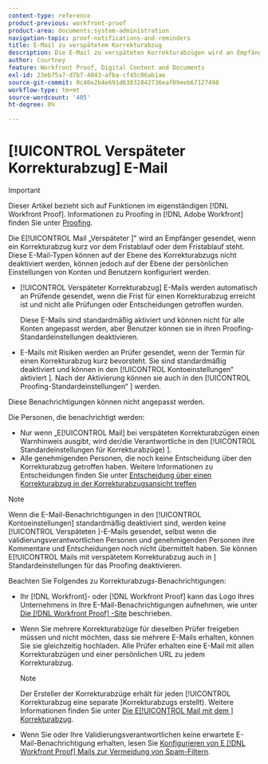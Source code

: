 ```yaml
---
content-type: reference
product-previous: workfront-proof
product-area: documents;system-administration
navigation-topic: proof-notifications-and-reminders
title: E-Mail zu verspätetem Korrekturabzug
description: Die E-Mail zu verspäteten Korrekturabzügen wird an Empfänger gesendet, wenn der Korrekturabzug kurz vor dem Fristablauf oder dem Fristablauf steht. Diese E-Mail-Typen können auf der Ebene des Korrekturabzugs nicht deaktiviert werden, können jedoch auf der Ebene der persönlichen Einstellungen von Konten und Benutzern konfiguriert werden.
author: Courtney
feature: Workfront Proof, Digital Content and Documents
exl-id: 23eb75a7-d7b7-4043-afba-cf45c86ab1ae
source-git-commit: 0c40e2b4e691d63832842736eaf09eeb67127498
workflow-type: tm+mt
source-wordcount: '405'
ht-degree: 0%

---
```


# [!UICONTROL Verspäteter Korrekturabzug] E-Mail

>[!IMPORTANT]
>
>Dieser Artikel bezieht sich auf Funktionen im eigenständigen [!DNL Workfront Proof]. Informationen zu Proofing in [!DNL Adobe Workfront] finden Sie unter [Proofing](../../../review-and-approve-work/proofing/proofing.md).

Die E[!UICONTROL Mail „Verspäteter ]&quot; wird an Empfänger gesendet, wenn ein Korrekturabzug kurz vor dem Fristablauf oder dem Fristablauf steht. Diese E-Mail-Typen können auf der Ebene des Korrekturabzugs nicht deaktiviert werden, können jedoch auf der Ebene der persönlichen Einstellungen von Konten und Benutzern konfiguriert werden.

* [!UICONTROL Verspäteter Korrekturabzug] E-Mails werden automatisch an Prüfende gesendet, wenn die Frist für einen Korrekturabzug erreicht ist und nicht alle Prüfungen oder Entscheidungen getroffen wurden.

  Diese E-Mails sind standardmäßig aktiviert und können nicht für alle Konten angepasst werden, aber Benutzer können sie in ihren Proofing-Standardeinstellungen deaktivieren.

* E-Mails mit Risiken werden an Prüfer gesendet, wenn der Termin für einen Korrekturabzug kurz bevorsteht. Sie sind standardmäßig deaktiviert und können in den [!UICONTROL Kontoeinstellungen“ aktiviert ]. Nach der Aktivierung können sie auch in den [!UICONTROL Proofing-Standardeinstellungen“ ] werden.

Diese Benachrichtigungen können nicht angepasst werden.

Die Personen, die benachrichtigt werden:

* Nur wenn „E[!UICONTROL Mail] bei verspäteten Korrekturabzügen einen Warnhinweis ausgibt, wird der/die Verantwortliche in den [!UICONTROL Standardeinstellungen für Korrekturabzüge) ].
* Alle genehmigenden Personen, die noch keine Entscheidung über den Korrekturabzug getroffen haben. Weitere Informationen zu Entscheidungen finden Sie unter [Entscheidung über einen Korrekturabzug in der Korrekturabzugsansicht treffen](../../../review-and-approve-work/proofing/reviewing-proofs-within-workfront/make-a-decision-on-a-proof/make-decisions-on-proof.md)

>[!NOTE]
>
>Wenn die E-Mail-Benachrichtigungen in den [!UICONTROL Kontoeinstellungen] standardmäßig deaktiviert sind, werden keine [!UICONTROL Verspäteten ]-E-Mails gesendet, selbst wenn die validierungsverantwortlichen Personen und genehmigenden Personen ihre Kommentare und Entscheidungen noch nicht übermittelt haben. Sie können E[!UICONTROL Mails mit verspätetem Korrekturabzug auch in ] Standardeinstellungen für das Proofing deaktivieren.

Beachten Sie Folgendes zu Korrekturabzugs-Benachrichtigungen:

* Ihr [!DNL Workfront]- oder [!DNL Workfront Proof] kann das Logo Ihres Unternehmens in Ihre E-Mail-Benachrichtigungen aufnehmen, wie unter [Die  [!DNL Workfront Proof] -Site](../../../workfront-proof/wp-acct-admin/branding/brand-wp-site.md) beschrieben.
* Wenn Sie mehrere Korrekturabzüge für dieselben Prüfer freigeben müssen und nicht möchten, dass sie mehrere E-Mails erhalten, können Sie sie gleichzeitig hochladen. Alle Prüfer erhalten eine E-Mail mit allen Korrekturabzügen und einer persönlichen URL zu jedem Korrekturabzug.

  >[!NOTE]
  >
  >Der Ersteller der Korrekturabzüge erhält für jeden [!UICONTROL  Korrekturabzug eine separate ]Korrekturabzugs erstellt). Weitere Informationen finden Sie unter [Die E[!UICONTROL Mail mit dem ] Korrekturabzug](../../../workfront-proof/wp-emailsntfctns/proof-notifications-and-reminders/proof-made-email.md).

* Wenn Sie oder Ihre Validierungsverantwortlichen keine erwartete E-Mail-Benachrichtigung erhalten, lesen Sie [Konfigurieren von E [!DNL Workfront Proof] Mails zur Vermeidung von Spam-Filtern](../../../workfront-proof/wp-emailsntfctns/avoiding-spam-filters/configure-wp-emails-avoid-spam-filters.md).
